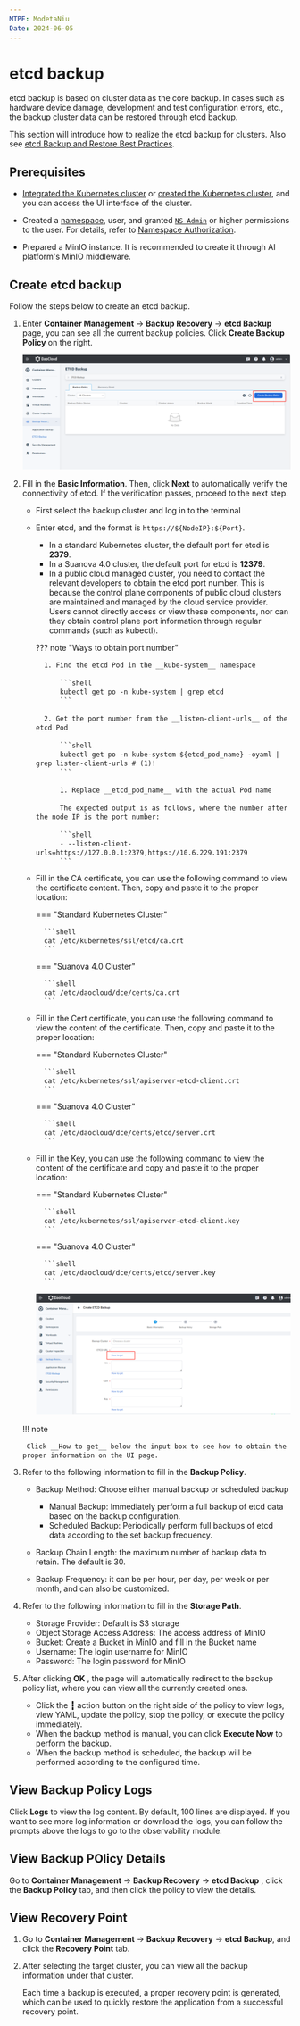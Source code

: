 ```yaml
---
MTPE: ModetaNiu
Date: 2024-06-05
---
```


# etcd backup

etcd backup is based on cluster data as the core backup. In cases such as hardware device damage, development and test configuration errors, etc., the backup cluster data can be restored through etcd backup.

This section will introduce how to realize the etcd backup for clusters.
Also see [etcd Backup and Restore Best Practices](../best-practice/etcd-backup.md).

## Prerequisites

- [Integrated the Kubernetes cluster](../clusters/integrate-cluster.md) or
  [created the Kubernetes cluster](../clusters/create-cluster.md),
  and you can access the UI interface of the cluster.

- Created a [namespace](../namespaces/createns.md),
  user,
  and granted [`NS Admin`](../permissions/permission-brief.md#ns-admin) or higher permissions to the user.
  For details, refer to [Namespace Authorization](../permissions/cluster-ns-auth.md).

- Prepared a MinIO instance. It is recommended to create it through AI platform's MinIO middleware.

## Create etcd backup

Follow the steps below to create an etcd backup.

1. Enter  __Container Management__ -> __Backup Recovery__ -> __etcd Backup__ page, you can see all the current 
   backup policies. Click __Create Backup Policy__ on the right.

    ![Backup policy list](../images/etcd01.png)

2. Fill in the __Basic Information__. Then, click __Next__ to automatically verify the connectivity of etcd. If
   the verification passes, proceed to the next step.
   
    - First select the backup cluster and log in to the terminal
    - Enter etcd, and the format is `https://${NodeIP}:${Port}`.

        - In a standard Kubernetes cluster, the default port for etcd is __2379__.
        - In a Suanova 4.0 cluster, the default port for etcd is __12379__.
        - In a public cloud managed cluster, you need to contact the relevant developers to obtain the etcd port number.
          This is because the control plane components of public cloud clusters are maintained and managed by 
          the cloud service provider. Users cannot directly access or view these components, nor can they obtain 
          control plane port information through regular commands (such as kubectl).

        ??? note "Ways to obtain port number"  

            1. Find the etcd Pod in the __kube-system__ namespace

                ```shell
                kubectl get po -n kube-system | grep etcd
                ```

            2. Get the port number from the __listen-client-urls__ of the etcd Pod

                ```shell
                kubectl get po -n kube-system ${etcd_pod_name} -oyaml | grep listen-client-urls # (1)!
                ```

                1. Replace __etcd_pod_name__ with the actual Pod name

                The expected output is as follows, where the number after the node IP is the port number:

                ```shell
                - --listen-client-urls=https://127.0.0.1:2379,https://10.6.229.191:2379
                ```

    - Fill in the CA certificate, you can use the following command to view the certificate content.
      Then, copy and paste it to the proper location:

        === "Standard Kubernetes Cluster"

            ```shell
            cat /etc/kubernetes/ssl/etcd/ca.crt
            ```

        === "Suanova 4.0 Cluster"

            ```shell
            cat /etc/daocloud/dce/certs/ca.crt
            ```

    - Fill in the Cert certificate, you can use the following command to view the content of the certificate. Then, copy and paste it to the proper location:

        === "Standard Kubernetes Cluster"
        
            ```shell
            cat /etc/kubernetes/ssl/apiserver-etcd-client.crt
            ```

        === "Suanova 4.0 Cluster"
        
            ```shell
            cat /etc/daocloud/dce/certs/etcd/server.crt
            ```

    - Fill in the Key, you can use the following command to view the content of the certificate and copy and paste it to the proper location:

        === "Standard Kubernetes Cluster"

            ```shell
            cat /etc/kubernetes/ssl/apiserver-etcd-client.key
            ```

        === "Suanova 4.0 Cluster"

            ```shell
            cat /etc/daocloud/dce/certs/etcd/server.key
            ```

        ![Create Basic Information](../images/etcd-get01.png)

    !!! note

        Click __How to get__ below the input box to see how to obtain the proper information on the UI page.        

3. Refer to the following information to fill in the __Backup Policy__.

    - Backup Method: Choose either manual backup or scheduled backup

        - Manual Backup: Immediately perform a full backup of etcd data based on the backup configuration.
        - Scheduled Backup: Periodically perform full backups of etcd data according to the set backup frequency.

    - Backup Chain Length: the maximum number of backup data to retain. The default is 30.
    - Backup Frequency: it can be per hour, per day, per week or per month, and can also be customized.

4. Refer to the following information to fill in the __Storage Path__.

    - Storage Provider: Default is S3 storage
    - Object Storage Access Address: The access address of MinIO
    - Bucket: Create a Bucket in MinIO and fill in the Bucket name
    - Username: The login username for MinIO
    - Password: The login password for MinIO

5. After clicking __OK__ , the page will automatically redirect to the backup policy list, where you can 
   view all the currently created ones.

    - Click the __┇__ action button on the right side of the policy to view logs, view YAML, update the policy, stop the policy, or execute the policy immediately.
    - When the backup method is manual, you can click __Execute Now__ to perform the backup.
    - When the backup method is scheduled, the backup will be performed according to the configured time.

## View Backup Policy Logs

Click __Logs__ to view the log content. By default, 100 lines are displayed. If you want to see more log information or download the logs, you can follow the prompts above the logs to go to the observability module.

## View Backup POlicy Details

Go to __Container Management__ -> __Backup Recovery__ -> __etcd Backup__ , click the __Backup Policy__ tab, and then click the policy to view the details.

## View Recovery Point

1. Go to __Container Management__ -> __Backup Recovery__ -> __etcd Backup__, and click the __Recovery Point__ tab.
2. After selecting the target cluster, you can view all the backup information under that cluster.

    Each time a backup is executed, a proper recovery point is generated, which can be used to quickly restore
    the application from a successful recovery point.
